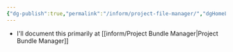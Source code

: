 ```yaml
---
{"dg-publish":true,"permalink":"/inform/project-file-manager/","dgHomeLink":true,"dgPassFrontmatter":false}
---
```


- I'll document this primarily at [[inform/Project Bundle Manager|Project Bundle Manager]]